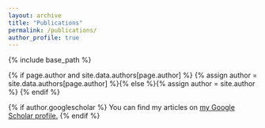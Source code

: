 ```yaml
---
layout: archive
title: "Publications"
permalink: /publications/
author_profile: true
---
```

{% include base_path %}

{% if page.author and site.data.authors[page.author] %}
  {% assign author = site.data.authors[page.author] %}{% else %}{% assign author = site.author %}
{% endif %}


{% if author.googlescholar %}
  You can find my articles on <u><a href="{{author.googlescholar}}">my Google Scholar profile</a>.</u>
{% endif %}

<!-- 
{% for post in site.publications reversed %}
  {% include archive-single.html %}
{% endfor %} -->
